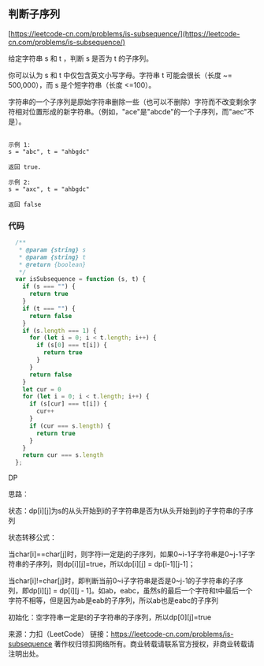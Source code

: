 ##  判断子序列

[https://leetcode-cn.com/problems/is-subsequence/](https://leetcode-cn.com/problems/is-subsequence/)



给定字符串 s 和 t ，判断 s 是否为 t 的子序列。

你可以认为 s 和 t 中仅包含英文小写字母。字符串 t 可能会很长（长度 ~= 500,000），而 s 是个短字符串（长度 <=100）。

字符串的一个子序列是原始字符串删除一些（也可以不删除）字符而不改变剩余字符相对位置形成的新字符串。（例如，"ace"是"abcde"的一个子序列，而"aec"不是）。

```

示例 1:
s = "abc", t = "ahbgdc"

返回 true.

示例 2:
s = "axc", t = "ahbgdc"

返回 false
```



### 代码

```javascript
  /**
   * @param {string} s
   * @param {string} t
   * @return {boolean}
   */
  var isSubsequence = function (s, t) {
    if (s === "") {
      return true
    }
    if (t === "") {
      return false
    }
    if (s.length === 1) {
      for (let i = 0; i < t.length; i++) {
        if (s[0] === t[i]) {
          return true
        }
      }
      return false
    }
    let cur = 0
    for (let i = 0; i < t.length; i++) {
      if (s[cur] === t[i]) {
        cur++
      }
      if (cur === s.length) {
        return true
      }
    }
    return cur === s.length
  };
```

DP

思路：

状态：dp[i][j]为s的从头开始到i的子字符串是否为t从头开始到j的子字符串的子序列


状态转移公式：

当char[i]==char[j]时，则字符i一定是j的子序列，如果0~i-1子字符串是0~j-1子字符串的子序列，则dp[i][j]=true，所以dp[i][j] = dp[i-1][j-1]；




当char[i]!=char[j]时，即判断当前0~i子字符串是否是0~j-1的子字符串的子序列，即dp[i][j] = dp[i][j - 1]。如ab，eabc，虽然s的最后一个字符和t中最后一个字符不相等，但是因为ab是eab的子序列，所以ab也是eabc的子序列


初始化：空字符串一定是t的子字符串的子序列，所以dp[0][j]=true




来源：力扣（LeetCode）
链接：https://leetcode-cn.com/problems/is-subsequence
著作权归领扣网络所有。商业转载请联系官方授权，非商业转载请注明出处。
